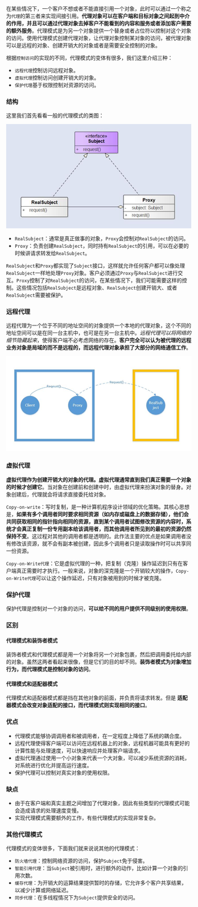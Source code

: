 
在某些情况下，一个客户不想或者不能直接引用一个对象，此时可以通过一个称之为`代理`的第三者来实现间接引用。**代理对象可以在客户端和目标对象之间起到中介的作用，并且可以通过代理对象去掉客户不能看到的内容和服务或者添加客户需要的额外服务**。代理模式是为另一个对象提供一个替身或者占位符以控制对这个对象的访问。使用代理模式创建代理对象，让代理对象控制某对象的访问，被代理对象可以是远程的对象、创建开销大的对象或者是需要安全控制的对象。

<!--more-->

根据`控制访问`的实现的不同，代理模式的变体有很多，我们这里介绍三种：

  - `远程代理`控制访问远程对象。
  - `虚拟代理`控制访问创建开销大的对象。
  - `保护代理`基于权限控制对资源的访问。

### 结构

这里我们首先看看一般的代理模式的类图：

![](pattern-proxy-1.jpg)

  - `RealSubject`：通常是真正做事的对象，`Proxy`会控制对`RealSubject`的访问。
  - `Proxy`：负责创建`RealSubject`，同时持有`RealSubject`的引用，可以在必要的时候讲请求转发给`RealSubject`。

`RealSubject`和`Proxy`都实现了`Subject`接口，这样就允许任何客户都可以像处理`RealSubject`一样地处理`Proxy`对象。客户必须通过`Proxy`与`RealSubject`进行交互。`Proxy`控制了对`RealSubject`的访问，在某些情况下，我们可能需要这样的控制。这些情况包括`RealSubject`是远程对象、`RealSubject`创建开销大、或者`RealSubject`需要被保护。


### 远程代理

远程代理为一个位于不同的地址空间的对象提供一个本地的代理对象，这个不同的地址空间可以是在同一台主机中，也可是在另一台主机中。*远程代理可以将网络的细节隐藏起来*，使得客户端不必考虑网络的存在。**客户完全可以认为被代理的远程业务对象是局域的而不是远程的，而远程代理对象承担了大部分的网络通信工作**。

![](pattern-proxy-2.jpg)

### 虚拟代理

**虚拟代理作为创建开销大的对象的代理。虚拟代理通常直到我们真正需要一个对象的时候才创建它**。当对象在创建前和创建中时，由虚拟代理来扮演对象的替身。对象创建后，代理就会将请求直接委托给对象。

`Copy-on-write`：写时复制，是一种计算机程序设计领域的优化策略。其核心思想是，**如果有多个调用者同时要求相同资源（如内存或磁盘上的数据存储），他们会共同获取相同的指针指向相同的资源，直到某个调用者试图修改资源的内容时，系统才会真正复制一份专用副本给该调用者，而其他调用者所见到的最初的资源仍然保持不变**。这过程对其他的调用者都是透明的。此作法主要的优点是如果调用者没有修改该资源，就不会有副本被创建，因此多个调用者只是读取操作时可以共享同一份资源。

`Copy-on-Write代理`：它是虚拟代理的一种，把复制（克隆）操作延迟到只有在客户端真正需要时才执行。一般来说，对象的深克隆是一个开销较大的操作，`Copy-on-Write代理`可以让这个操作延迟，只有对象被用到的时候才被克隆。

### 保护代理

保护代理是控制对一个对象的访问，**可以给不同的用户提供不同级别的使用权限**。

### 区别

#### 代理模式和装饰者模式

装饰者模式和代理模式都是用一个对象将另一个对象包裹，然后把调用委托给内部的对象。虽然这两者看起来很像，但是它们的目的却不同。**装饰者模式为对象增加行为，而代理模式是控制对象的访问**。

#### 代理模式和适配器模式

代理模式和适配器模式都是挡在其他对象的前面，并负责将请求转发。但是 **适配器模式会改变对象适配的接口，而代理模式则实现相同的接口**。

### 优点

  - 代理模式能够协调调用者和被调用者，在一定程度上降低了系统的耦合度。
  - 远程代理使得客户端可以访问在远程机器上的对象，远程机器可能具有更好的计算性能与处理速度，可以快速响应并处理客户端请求。
  - 虚拟代理通过使用一个小对象来代表一个大对象，可以减少系统资源的消耗，对系统进行优化并提高运行速度。
  - 保护代理可以控制对真实对象的使用权限。

### 缺点

  - 由于在客户端和真实主题之间增加了代理对象，因此有些类型的代理模式可能会造成请求的处理速度变慢。
  - 实现代理模式需要额外的工作，有些代理模式的实现非常复杂。

### 其他代理模式

代理模式的变体很多，下面我们就来说说其他的代理模式：

  - `防火墙代理`：控制网络资源的访问，保护`Subject`免于侵害。
  - `智能引用代理`：当`Subject`被引用时，进行额外的动作，比如计算一个对象的引用次数。
  - `缓存代理`：为开销大的运算结果提供暂时的存储，它允许多个客户共享结果，以减少计算或网络延迟。
  - `同步代理`：在多线程情况下为`Subject`提供安全的访问。
